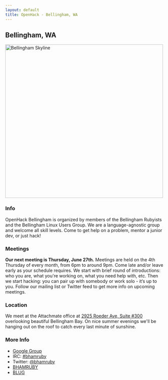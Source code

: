 ```yaml
---
layout: default
title: OpenHack - Bellingham, WA
---
```


## Bellingham, WA

<a href="http://www.flickr.com/photos/richmurphy008/4101617096/" title="Bellingham Skyline by RichMurphy, on Flickr"><img src="http://farm3.staticflickr.com/2563/4101617096_813a99bb32.jpg" width="500" height="486" alt="Bellingham Skyline"></a>

### Info

OpenHack Bellingham is organized by members of the Bellingham Rubyists and the Bellingham Linux Users Group.  We are a language-agnostic group and welcome all skill levels.  Come to get help on a problem, mentor a junior dev, or just hack!

### Meetings

**Our next meeting is Thursday, June 27th.**  Meetings are held on the 4th Thursday of every month, from 6pm to around 9pm.  Come late and/or leave early as your schedule requires.  We start with brief round of introductions: who you are, what you're working on, what you need help with, etc.  Then we start hacking: you can pair up with somebody or work solo - it’s up to you.  Follow our mailing list or Twitter feed to get more info on upcoming meetings.

### Location

We meet at the Attachmate office at [2925 Roeder Ave, Suite #300](http://goo.gl/maps/r6y0Y) overlooking beautiful Bellingham Bay. On nice summer evenings we'll be hanging out on the roof to catch every last minute of sunshine.

### More Info

- [Google Group](https://groups.google.com/forum/?fromgroups#!forum/bellingham-openhack)
- IRC: [#bhamruby](irc://irc.oftc.net/#bhamruby)
- Twitter: [@bhamruby](https://twitter.com/bhamruby)
- [BHAMRUBY](http://bhamruby.org/)
- [BLUG](http://blug.org/)
